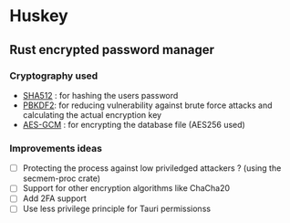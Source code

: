 # Huskey
## Rust encrypted password manager
### Cryptography used
* [SHA512](https://fr.wikipedia.org/wiki/SHA-2) : for hashing the users password
* [PBKDF2](https://en.wikipedia.org/wiki/PBKDF2): for reducing vulnerability against brute force attacks and calculating the actual encryption key
* [AES-GCM](https://www.cryptosys.net/pki/manpki/pki_aesgcmauthencryption.html) : for encrypting the database file (AES256 used)
### Improvements ideas
- [ ] Protecting the process against low priviledged attackers ? (using the secmem-proc crate)
- [ ] Support for other encryption algorithms like ChaCha20
- [ ] Add 2FA support
- [ ] Use less privilege principle for Tauri permissionss